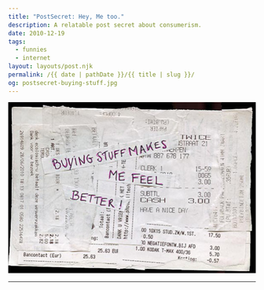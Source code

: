 ```yaml
---
title: "PostSecret: Hey, Me too."
description: A relatable post secret about consumerism.
date: 2010-12-19
tags: 
  - funnies
  - internet
layout: layouts/post.njk
permalink: /{{ date | pathDate }}/{{ title | slug }}/
og: postsecret-buying-stuff.jpg
---
```


![Buying stuff makes me feel better!](/img/postsecret-buying-stuff.jpg)

---
